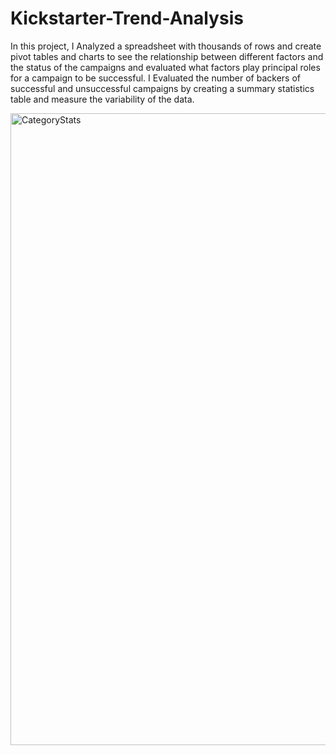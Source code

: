 # Kickstarter-Trend-Analysis
In this project, I Analyzed a spreadsheet with thousands of rows and create pivot tables and charts to see the relationship between different factors and the status of the campaigns and evaluated what factors play principal roles for a campaign to be successful.
I Evaluated the number of backers of successful and unsuccessful campaigns by creating a summary statistics table and measure the variability of the data.


<img width="1011" alt="CategoryStats" src="https://user-images.githubusercontent.com/70447525/116479937-76dc5a00-a84e-11eb-8ac5-784d4ec960be.png">
